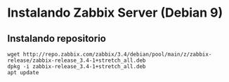 # Instalando Zabbix Server (Debian 9)

## Instalando repositorio

```
wget http://repo.zabbix.com/zabbix/3.4/debian/pool/main/z/zabbix-release/zabbix-release_3.4-1+stretch_all.deb
dpkg -i zabbix-release_3.4-1+stretch_all.deb
apt update
```